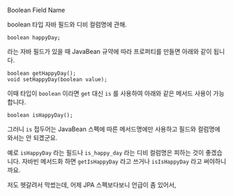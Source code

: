Boolean Field Name

boolean 타입 자바 필드와 디비 컬럼명에 관해.

	boolean happyDay;

라는 자바 필드가 있을 때 JavaBean 규약에 따라 프로퍼티를 만들면 아래와 같이 됩니다.

	boolean getHappyDay();
	void setHappyDay(boolean value); 

이때 타입이 `boolean` 이라면 `get` 대신 `is` 를 사용하여 아래와 같은 메서드 사용이 가능합니다.

	boolean isHappyDay();

그러니 `is` 접두어는 JavaBean 스펙에 따른 메서드명에만 사용하고
필드와 컬럼명에 와서는 안 되겠군요.

예로 `isHappyDay` 라는 필드나 `is_happy_day` 라는 디비 컬럼명은 피하는 것이 좋겠습니다.
자바빈 메서드화 하면 `getIsHappyDay` 라고 쓰거나 `isIsHappyDay` 라고 써야하니까요.

저도 헷갈려서 막썼는데, 어제 JPA 스펙보다보니 언급이 좀 있어서,